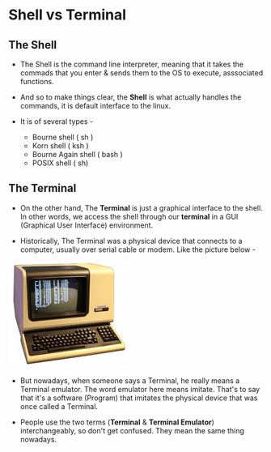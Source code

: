 # Shell vs Terminal

## The Shell

* The Shell is the command line interpreter, meaning that it takes the commads that you enter & sends them to the OS to execute, asssociated functions.

* And so to make things clear, the **Shell** is what actually handles the commands, it is default interface to the linux.

* It is of several types -
	* Bourne shell ( sh )
	* Korn shell ( ksh )
	* Bourne Again shell ( bash )
	* POSIX shell ( sh)

## The Terminal

* On the other hand, The **Terminal** is just a graphical interface to the shell. In other words, we access the shell through our **terminal** in a GUI (Graphical User Interface) environment.

* Historically, The Terminal was a physical device that connects to a computer, usually over serial cable or modem. Like the picture below -
<!-- [! physical terminal](terminal.jpeg "Physical Terminal") -->
<img src="./terminal.jpeg" title="Physical Terminator" alt="terminal img">

* But nowadays, when someone says a Terminal, he really means a Terminal emulator. The word emulator here means imitate. That's to say that it's a software (Program) that imitates the physical device that was once called a Terminal.

* People use the two terms (**Terminal** & **Terminal Emulator**) interchangeably, so don't get confused. They mean the same thing nowadays.


